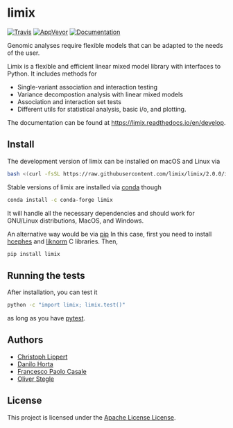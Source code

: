 # limix

[![Travis](https://img.shields.io/travis/limix/limix.svg?style=flat-square&label=linux%20%2F%20macos%20build)](https://travis-ci.org/limix/limix) [![AppVeyor](https://img.shields.io/appveyor/ci/Horta/limix.svg?style=flat-square&label=windows%20build)](https://ci.appveyor.com/project/Horta/limix) [![Documentation](https://img.shields.io/readthedocs/limix.svg?style=flat-square&version=stable)](https://limix.readthedocs.io/)

Genomic analyses require flexible models that can be adapted to the needs of the user.

Limix is a flexible and efficient linear mixed model library with interfaces to Python.
It includes methods for

- Single-variant association and interaction testing
- Variance decompostion analysis with linear mixed models
- Association and interaction set tests
- Different utils for statistical analysis, basic i/o, and plotting.

The documentation can be found at  https://limix.readthedocs.io/en/develop.

## Install

The development version of limix can be installed on macOS and Linux via

```bash
bash <(curl -fsSL https://raw.githubusercontent.com/limix/limix/2.0.0/install)
```

Stable versions of limix are installed via [conda](http://conda.pydata.org/docs/index.html) though

```bash
conda install -c conda-forge limix
```

It will handle all the necessary dependencies and should work for GNU/Linux
distributions, MacOS, and Windows.

An alternative way would be via [pip](https://pypi.python.org/pypi/pip)
In this case, first you need to install [hcephes](https://github.com/limix/hcephes) and [liknorm](https://github.com/limix/liknorm) C libraries.
Then,

```bash
pip install limix
```

## Running the tests

After installation, you can test it

```bash
python -c "import limix; limix.test()"
```

as long as you have [pytest](https://docs.pytest.org/en/latest/).

## Authors

* [Christoph Lippert](https://github.com/clippert)
* [Danilo Horta](https://github.com/horta)
* [Francesco Paolo Casale](https://github.com/fpcasale)
* [Oliver Stegle](https://github.com/ostegle)

## License

This project is licensed under the [Apache License License](https://raw.githubusercontent.com/limix/limix/2.0.0/LICENSE.md).
